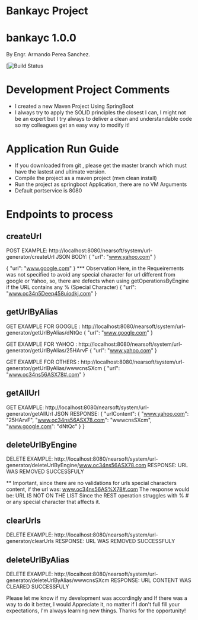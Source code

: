 # Bankayc Project

# bankayc 1.0.0

By Engr. Armando Perea Sanchez.

[![Build Status](https://rgprincipal.com/es/wp-content/uploads/2018/12/Logo-de-Java-portada-250x122.jpg)

# Development Project Comments

  - I created a new Maven Project Using SpringBoot
  - I always try to apply the SOLID principles the closest I can, I might not be an expert but I try always to deliver a       clean and understandable code so my colleagues get an easy way to modify it!
  

# Application Run Guide

 - If you downloaded from git , please get the master branch which must have the lastest and ultimate version.
 - Compile the project as a maven project (mvn clean install)
 - Run the project as springboot Application, there are no VM Arguments
 - Default portservice is 8080

 
# Endpoints to process

## createUrl
POST EXAMPLE: http://localhost:8080/nearsoft/system/url-generator/createUrl
JSON BODY: 
{
    "url": "www.yahoo.com"
}

{
    "url": "www.google.com"
}
*** Observation Here, in the Requeirements was not specified to avoid any special character for url different from google or Yahoo, so, there are defects when using getOperationsByEngine if the URL contains any % (Special Character)
{
    "url": "www.oc34n5Deep458uiodkj.com"
}

## getUrlByAlias

GET EXAMPLE FOR GOOGLE : http://localhost:8080/nearsoft/system/url-generator/getUrlByAlias/dNtQc
{
    "url": "www.google.com"
}

GET EXAMPLE FOR YAHOO : http://localhost:8080/nearsoft/system/url-generator/getUrlByAlias/25HArvF
{
    "url": "www.yahoo.com"
}

GET EXAMPLE FOR OTHERS : http://localhost:8080/nearsoft/system/url-generator/getUrlByAlias/wwwcnsSXcm
{
    "url": "www.oc34ns56ASX78#.com"
}

## getAllUrl

GET EXAMPLE: http://localhost:8080/nearsoft/system/url-generator/getAllUrl
JSON RESPONSE: 
{
    "urlContent": {
        "www.yahoo.com": "25HArvF",
        "www.oc34ns56ASX78.com": "wwwcnsSXcm",
        "www.google.com": "dNtQc"
    }
}

## deleteUrlByEngine

DELETE EXAMPLE: http://localhost:8080/nearsoft/system/url-generator/deleteUrlByEngine/www.oc34ns56ASX78.com
RESPONSE:
URL WAS REMOVED SUCCESSFULY 

** Important, since there are no validations for urls special characters content, if the url was: www.oc34ns56AS%X78#.com
The response would be:
URL IS NOT ON THE LIST
Since the REST operation struggles with % # or any special character that affects it.

## clearUrls

DELETE EXAMPLE: http://localhost:8080/nearsoft/system/url-generator/clearUrls
RESPONSE:
URL WAS REMOVED SUCCESSFULY

## deleteUrlByAlias

DELETE EXAMPLE: http://localhost:8080/nearsoft/system/url-generator/deleteUrlByAlias/wwwcnsSXcm
RESPONSE:
URL CONTENT WAS CLEARED SUCCESSFULY


Please let me know if my development was accordingly and If there was a way to do it better, I would Appreciate it, no matter if I don't full fill your expectations, I'm always learning new things. Thanks for the opportunity!
